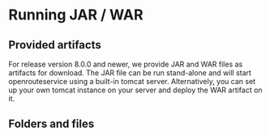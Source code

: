# Running JAR / WAR

## Provided artifacts

For release version 8.0.0 and newer, we provide JAR and WAR files as artifacts for download. The JAR file can be run stand-alone and will start openrouteservice using a built-in tomcat server. Alternatively, you can set up your own tomcat instance on your server and deploy the WAR artifact on it.  

## Folders and files


